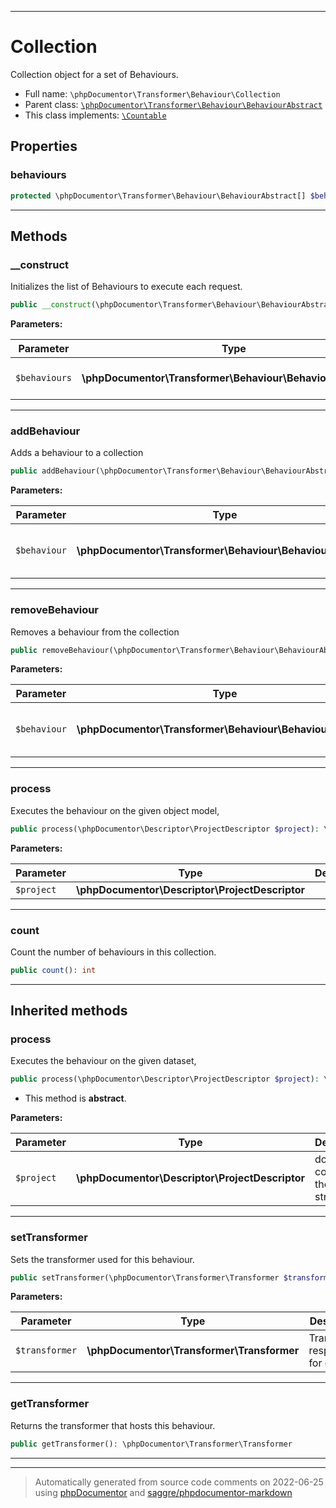 ***

# Collection

Collection object for a set of Behaviours.



* Full name: `\phpDocumentor\Transformer\Behaviour\Collection`
* Parent class: [`\phpDocumentor\Transformer\Behaviour\BehaviourAbstract`](./BehaviourAbstract.md)
* This class implements:
[`\Countable`](../../../Countable.md)



## Properties


### behaviours



```php
protected \phpDocumentor\Transformer\Behaviour\BehaviourAbstract[] $behaviours
```






***

## Methods


### __construct

Initializes the list of Behaviours to execute each request.

```php
public __construct(\phpDocumentor\Transformer\Behaviour\BehaviourAbstract[] $behaviours = array()): mixed
```








**Parameters:**

| Parameter | Type | Description |
|-----------|------|-------------|
| `$behaviours` | **\phpDocumentor\Transformer\Behaviour\BehaviourAbstract[]** | List of behaviours to process. |




***

### addBehaviour

Adds a behaviour to a collection

```php
public addBehaviour(\phpDocumentor\Transformer\Behaviour\BehaviourAbstract $behaviour): void
```








**Parameters:**

| Parameter | Type | Description |
|-----------|------|-------------|
| `$behaviour` | **\phpDocumentor\Transformer\Behaviour\BehaviourAbstract** | Behaviour to add to the collection. |




***

### removeBehaviour

Removes a behaviour from the collection

```php
public removeBehaviour(\phpDocumentor\Transformer\Behaviour\BehaviourAbstract $behaviour): void
```








**Parameters:**

| Parameter | Type | Description |
|-----------|------|-------------|
| `$behaviour` | **\phpDocumentor\Transformer\Behaviour\BehaviourAbstract** | Behaviour to remove from the collection. |




***

### process

Executes the behaviour on the given object model,

```php
public process(\phpDocumentor\Descriptor\ProjectDescriptor $project): \phpDocumentor\Descriptor\ProjectDescriptor
```








**Parameters:**

| Parameter | Type | Description |
|-----------|------|-------------|
| `$project` | **\phpDocumentor\Descriptor\ProjectDescriptor** |  |




***

### count

Count the number of behaviours in this collection.

```php
public count(): int
```











***


## Inherited methods


### process

Executes the behaviour on the given dataset,

```php
public process(\phpDocumentor\Descriptor\ProjectDescriptor $project): \phpDocumentor\Descriptor\ProjectDescriptor
```




* This method is **abstract**.



**Parameters:**

| Parameter | Type | Description |
|-----------|------|-------------|
| `$project` | **\phpDocumentor\Descriptor\ProjectDescriptor** | document containing the source structure. |




***

### setTransformer

Sets the transformer used for this behaviour.

```php
public setTransformer(\phpDocumentor\Transformer\Transformer $transformer): void
```








**Parameters:**

| Parameter | Type | Description |
|-----------|------|-------------|
| `$transformer` | **\phpDocumentor\Transformer\Transformer** | Transformer responsible for output. |




***

### getTransformer

Returns the transformer that hosts this behaviour.

```php
public getTransformer(): \phpDocumentor\Transformer\Transformer
```











***


***
> Automatically generated from source code comments on 2022-06-25 using [phpDocumentor](http://www.phpdoc.org/) and [saggre/phpdocumentor-markdown](https://github.com/Saggre/phpDocumentor-markdown)
